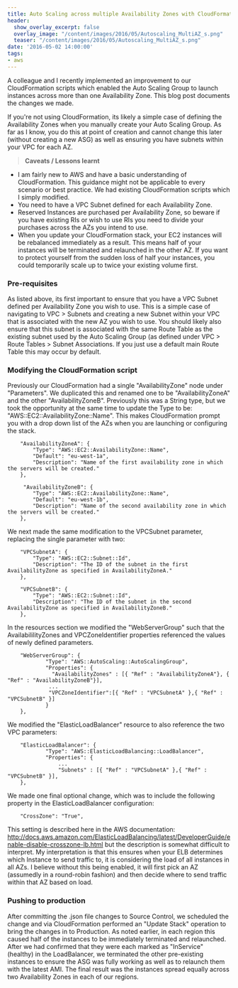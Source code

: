 ```yaml
---
title: Auto Scaling across multiple Availability Zones with CloudFormation
header:
  show_overlay_excerpt: false
  overlay_image: "/content/images/2016/05/Autoscaling_MultiAZ_s.png"
  teaser: "/content/images/2016/05/Autoscaling_MultiAZ_s.png"
date: '2016-05-02 14:00:00'
tags:
- aws
---
```

A colleague and I recently implemented an improvement to our CloudFormation scripts which enabled the Auto Scaling Group to launch instances across more than one Availability Zone. This blog post documents the changes we made.

If you're not using CloudFormation, its likely a simple case of defining the Availability Zones when you manually create your Auto Scaling Group. As far as I know, you do this at point of creation and cannot change this later (without creating a new ASG) as well as ensuring you have subnets within your VPC for each AZ.

> **Caveats / Lessons learnt**
>
- I am fairly new to AWS and have a basic understanding of CloudFormation. This guidance might not be applicable to every scenario or best practice. We had existing CloudFormation scripts which I simply modified.
- You need to have a VPC Subnet defined for each Availability Zone.
- Reserved Instances are purchased per Availability Zone, so beware if you have existing RIs or wish to use RIs you need to divide your purchases across the AZs you intend to use.
- When you update your CloudFormation stack, your EC2 instances will be rebalanced immediately as a result. This means half of your instances will be terminated and relaunched in the other AZ. If you want to protect yourself from the sudden loss of half your instances, you could temporarily scale up to twice your existing volume first.

### Pre-requisites

As listed above, its first important to ensure that you have a VPC Subnet defined per Availability Zone you wish to use. This is a simple case of navigating to VPC > Subnets and creating a new Subnet within your VPC that is associated with the new AZ you wish to use. You should likely also ensure that this subnet is associated with the same Route Table as the existing subnet used by the Auto Scaling Group (as defined under VPC > Route Tables > Subnet Associations. If you just use a default main Route Table this may occur by default.

### Modifying the CloudFormation script

Previously our CloudFormation had a single "AvailabilityZone" node under "Parameters". We duplicated this and renamed one to be "AvailabilityZoneA" and the other "AvailabilityZoneB". Previously this was a String type, but we took the opportunity at the same time to update the Type to be: "AWS::EC2::AvailabilityZone::Name". This makes CloudFormation prompt you with a drop down list of the AZs when you are launching or configuring the stack.

```language-json
    "AvailabilityZoneA": {
		"Type": "AWS::EC2::AvailabilityZone::Name",
		"Default": "eu-west-1a",
		"Description": "Name of the first availability zone in which the servers will be created."
    },
  	  
     "AvailabilityZoneB": {
		"Type": "AWS::EC2::AvailabilityZone::Name",
		"Default": "eu-west-1b",
		"Description": "Name of the second availability zone in which the servers will be created."
    },
```
We next made the same modification to the VPCSubnet parameter, replacing the single parameter with two:
```language-json
    "VPCSubnetA": {
	  	"Type": "AWS::EC2::Subnet::Id",
	  	"Description": "The ID of the subnet in the first AvailabilityZone as specified in AvailabilityZoneA."
    },
	  
    "VPCSubnetB": {
	  	"Type": "AWS::EC2::Subnet::Id",
	  	"Description": "The ID of the subnet in the second AvailabilityZone as specified in AvailabilityZoneB."
    },
```
	  
In the resources section we modified the "WebServerGroup" such that the AvailabililityZones and VPCZoneIdentifier properties referenced the values of newly defined parameters.
```language-json
    "WebServerGroup": {
			"Type": "AWS::AutoScaling::AutoScalingGroup",
			"Properties": {
			  "AvailabilityZones" : [{ "Ref" : "AvailabilityZoneA"}, { "Ref" : "AvailabilityZoneB"}],
			 ...	
			 "VPCZoneIdentifier":[{ "Ref" : "VPCSubnetA" },{ "Ref" : "VPCSubnetB" }]
			}
    },
```
We modified the "ElasticLoadBalancer" resource to also reference the two VPC parameters:
```language-json
    "ElasticLoadBalancer": {
			"Type": "AWS::ElasticLoadBalancing::LoadBalancer",
			"Properties": {
				...
				"Subnets" : [{ "Ref" : "VPCSubnetA" },{ "Ref" : "VPCSubnetB" }],
    },
```
We made one final optional change, which was to include the following property in the ElasticLoadBalancer configuration:
```language-json
    "CrossZone": "True",
```
This setting is described here in the AWS documentation: http://docs.aws.amazon.com/ElasticLoadBalancing/latest/DeveloperGuide/enable-disable-crosszone-lb.html but the description is somewhat difficult to interpret. My interpretation is that this ensures when your ELB determines which Instance to send traffic to, it is considering the load of all instances in all AZs. I believe without this being enabled, it will first pick an AZ (assumedly in a round-robin fashion) and then decide where to send traffic within that AZ based on load. 

### Pushing to production

After committing the .json file changes to Source Control, we scheduled the change and via CloudFormation performed an "Update Stack" operation to bring the changes in to Production. As noted earlier, in each region this caused half of the instances to be immediately terminated and relaunched. After we had confirmed that they were each marked as "InService" (healthy) in the LoadBalancer, we terminated the other pre-existing instances to ensure the ASG was fully working as well as to relaunch them with the latest AMI. The final result was the instances spread equally across two Availability Zones in each of our regions.